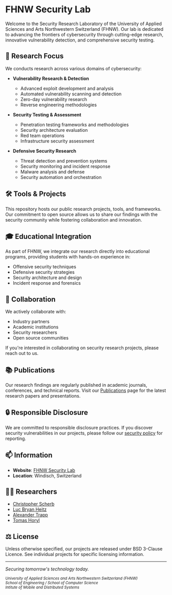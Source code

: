 # FHNW Security Lab

Welcome to the Security Research Laboratory of the University of Applied Sciences and Arts Northwestern Switzerland (FHNW). Our lab is dedicated to advancing the frontiers of cybersecurity through cutting-edge research, innovative vulnerability detection, and comprehensive security testing.

## 🔬 Research Focus

We conducts research across various domains of cybersecurity:

- **Vulnerability Research & Detection**
  - Advanced exploit development and analysis
  - Automated vulnerability scanning and detection
  - Zero-day vulnerability research
  - Reverse engineering methodologies

- **Security Testing & Assessment**
  - Penetration testing frameworks and methodologies
  - Security architecture evaluation
  - Red team operations
  - Infrastructure security assessment

- **Defensive Security Research**
  - Threat detection and prevention systems
  - Security monitoring and incident response
  - Malware analysis and defense
  - Security automation and orchestration

## 🛠️ Tools & Projects

This repository hosts our public research projects, tools, and frameworks. Our commitment to open source allows us to share our findings with the security community while fostering collaboration and innovation.

## 🎓 Educational Integration

As part of FHNW, we integrate our research directly into educational programs, providing students with hands-on experience in:
- Offensive security techniques
- Defensive security strategies
- Security architecture and design
- Incident response and forensics

## 🤝 Collaboration

We actively collaborate with:
- Industry partners
- Academic institutions
- Security researchers
- Open source communities

If you're interested in collaborating on security research projects, please reach out to us.

## 📚 Publications

Our research findings are regularly published in academic journals, conferences, and technical reports. Visit our [Publications](../Publications/publications.md) page for the latest research papers and presentations.

## 🔒 Responsible Disclosure

We are committed to responsible disclosure practices. If you discover security vulnerabilities in our projects, please follow our [security policy](security/disclosure.md) for reporting.

## 📫 Information

- **Website**: [FHNW Security Lab](https://www.fhnw.ch/en/about-fhnw/schools/school-of-engineering/institutes/institute-of-mobile-and-distributed-systems)
- **Location**: Windisch, Switzerland

## 🧑‍🔬 Researchers
- [Christopher Scherb](https://www.fhnw.ch/de/personen/christopher-scherb)
- [Luc Bryan Heitz](https://www.fhnw.ch/de/personen/luc-heitz)
- [Alexander Trapp](https://www.fhnw.ch/de/personen/georg-trapp)
- [Tomas Horyl](https://www.fhnw.ch/de/personen/tomas-horyl)

## ⚖️ License

Unless otherwise specified, our projects are released under BSD 3-Clause Licence. See individual projects for specific licensing information.

---

*Securing tomorrow's technology today.*

*<sup>University of Applied Sciences and Arts Northwestern Switzerland (FHNW)  \
School of Engineering / School of Computer Science \
Intitute of Mobile and Distributed Systems<sub>*
